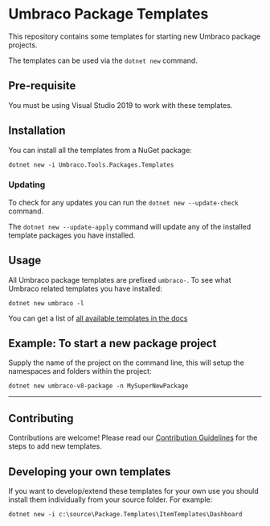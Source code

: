 # Umbraco Package Templates

This repository contains some templates for starting new Umbraco package projects. 

The templates can be used via the `dotnet new` command. 

## Pre-requisite
You must be using Visual Studio 2019 to work with these templates.


## Installation 
You can install all the templates from a NuGet package:

```
dotnet new -i Umbraco.Tools.Packages.Templates
```

### Updating
To check for any updates you can run the `dotnet new --update-check` command. 

The `dotnet new --update-apply` command will update any of the installed template packages you have installed.

## Usage
All Umbraco package templates are prefixed `umbraco-`. To see what Umbraco related templates you have installed: 

```
dotnet new umbraco -l
```

You can get a list of [all available templates in the docs](./docs)

## Example: To start a new package project

Supply the name of the project on the command line, this will
setup the namespaces and folders within the project:

```
dotnet new umbraco-v8-package -n MySuperNewPackage
```
---
## Contributing

Contributions are welcome! Please read our [Contribution Guidelines](./CONTRIBUTING.md) for the steps to add new templates.

## Developing your own templates

If you want to develop/extend these templates for your own use you should install them individually from your source folder. 
For example: 
```
dotnet new -i c:\source\Package.Templates\ItemTemplates\Dashboard
```

